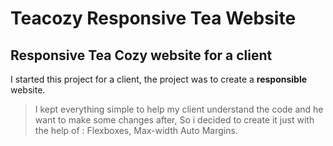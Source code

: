 # Teacozy Responsive Tea Website

## **Responsive** Tea Cozy website for a client

I started this project for a client, the project was to create a **responsible** website. 

> I kept everything simple to help my client understand the code and he want to make some changes after, So i decided to create it just with the help of : Flexboxes, Max-width Auto Margins.
